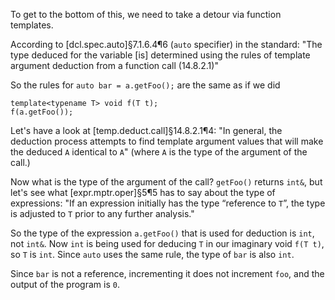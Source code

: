 To get to the bottom of this, we need to take a detour via function templates.

According to [dcl.spec.auto]§7.1.6.4¶6 (`auto` specifier) in the standard:
"The type deduced for the variable [is] determined using the rules of template argument deduction from a function call (14.8.2.1)"

So the rules for `auto bar = a.getFoo();` are the same as if we did


    template<typename T> void f(T t);
    f(a.getFoo());


Let's have a look at [temp.deduct.call]§14.8.2.1¶4:
"In general, the deduction process attempts to find template argument values that will make the deduced `A` identical to `A`" (where `A` is the type of the argument of the call.)

Now what is the type of the argument of the call? `getFoo()` returns `int&`, but let's see what [expr.mptr.oper]§5¶5 has to say about the type of expressions:
"If an expression initially has the type “reference to `T`”, the type is adjusted to `T` prior to any further analysis."

So the type of the expression `a.getFoo()` that is used for deduction is `int`, not `int&`. Now `int` is being used for deducing `T` in our imaginary void `f(T t)`, so `T` is `int`. Since `auto` uses the same rule, the type of `bar` is also `int`.

Since `bar` is not a reference, incrementing it does not increment `foo`, and the output of the program is `0`.